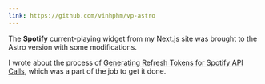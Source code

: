 ```yaml
---
link: https://github.com/vinhphm/vp-astro
---
```


The **<span i-logos-spotify-icon /> Spotify** current-playing widget from my Next.js site was brought to the Astro version with some modifications.

I wrote about the process of [Generating Refresh Tokens for Spotify API Calls](/posts/spotify-refresh-token), which was a part of the job to get it done.
